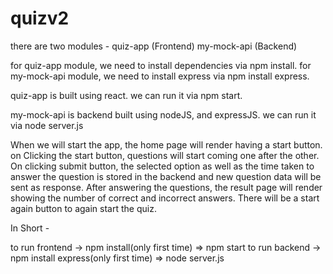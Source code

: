 # quizv2
there are two modules - 
quiz-app (Frontend)
my-mock-api (Backend)

for quiz-app module, we need to install dependencies via npm install.
for my-mock-api module, we need to install express via npm install express.

quiz-app is built using react. we can run it via npm start. 

my-mock-api is backend built using nodeJS, and expressJS. we can run it via node server.js

When we will start the app, the home page will render having a start button. on Clicking the start button, questions will start coming one after the other.
On clicking submit button, the selected option as well as the time taken to answer the question is stored in the backend and new question data will be sent as response.
After answering the questions, the result page will render showing the number of correct and incorrect answers. There will be a start again button to again start the quiz.

In Short - 

to run frontend -> npm install(only first time) => npm start
to run backend -> npm install express(only first time) => node server.js

